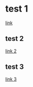 # test 1

[link](https://mateoolarte.com)

## test 2

[link 2](https://laboratoria.la)

## test 3

[link 3](https://google.com/)
